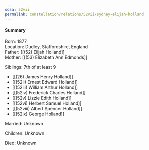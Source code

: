 ```yaml
---
sosa: 52vii
permalink: constellation/relations/52vii/sydney-elijah-holland
---
```


#### Summary

Born: 1877
<br>Location: Dudley, Staffordshire, England
<br>Father: [[(52) Elijah Holland]]
<br>Mother: [[(53) Elizabeth Ann Edmonds]]

Siblings: 7th of at least 9

* [[(26) James Henry Holland]]
* [[(52ii) Ernest Edward Holland]]
* [[(52iii) William Arthur Holland]]
* [[(52iv) Frederick Charles Holland]]
* [[(52v) Lizzie Edith Holland]]
* [[(52vi) Herbert Samuel Holland]]
* [[(52viii) Albert Spencer Holland]]
* [[(52ix) George Holland]]

Married: Unknown

Children: Unknown

Died: Unknown

<br>